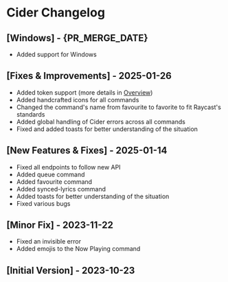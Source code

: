# Cider Changelog

## [Windows] - {PR_MERGE_DATE}
- Added support for Windows

## [Fixes & Improvements] - 2025-01-26
- Added token support (more details in [Overview](https://raycast.com/feyli/cider#readme))
- Added handcrafted icons for all commands
- Changed the command's name from favourite to favorite to fit Raycast's standards
- Added global handling of Cider errors across all commands
- Fixed and added toasts for better understanding of the situation

## [New Features & Fixes] - 2025-01-14
- Fixed all endpoints to follow new API
- Added queue command
- Added favourite command
- Added synced-lyrics command
- Added toasts for better understanding of the situation
- Fixed various bugs

## [Minor Fix] - 2023-11-22
- Fixed an invisible error
- Added emojis to the Now Playing command

## [Initial Version] - 2023-10-23
